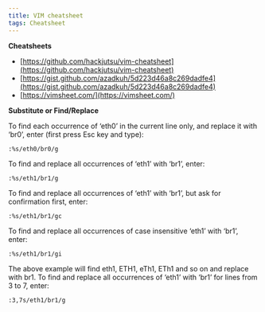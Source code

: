 ```yaml
---
title: VIM cheatsheet
tags: Cheatsheet
---
```


**Cheatsheets**

- [https://github.com/hackjutsu/vim-cheatsheet](https://github.com/hackjutsu/vim-cheatsheet)
- [https://gist.github.com/azadkuh/5d223d46a8c269dadfe4](https://gist.github.com/azadkuh/5d223d46a8c269dadfe4)
- [https://vimsheet.com/](https://vimsheet.com/)

**Substitute or Find/Replace**

To find each occurrence of ‘eth0’ in the current line only, and replace it with ‘br0’, enter (first press Esc key and type):

```
:%s/eth0/br0/g
```

To find and replace all occurrences of ‘eth1’ with ‘br1’, enter:

```
:%s/eth1/br1/g
```

To find and replace all occurrences of ‘eth1’ with ‘br1’, but ask for confirmation first, enter:

```
:%s/eth1/br1/gc
```

To find and replace all occurrences of case insensitive ‘eth1’ with ‘br1’, enter:

```
:%s/eth1/br1/gi
```

The above example will find eth1, ETH1, eTh1, ETh1 and so on and replace with br1. To find and replace all occurrences of ‘eth1’ with ‘br1’ for lines from 3 to 7, enter:

```
:3,7s/eth1/br1/g
```
